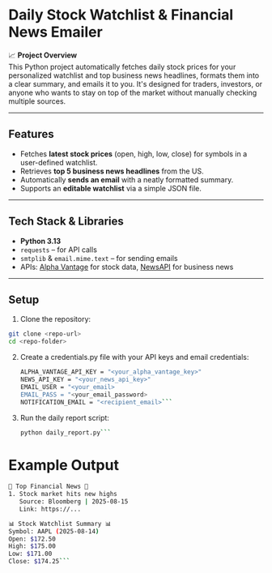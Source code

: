 # Daily Stock Watchlist & Financial News Emailer  

📈 **Project Overview**  
This Python project automatically fetches daily stock prices for your personalized watchlist and top business news headlines, formats them into a clear summary, and emails it to you. It's designed for traders, investors, or anyone who wants to stay on top of the market without manually checking multiple sources.  

---

## Features  

- Fetches **latest stock prices** (open, high, low, close) for symbols in a user-defined watchlist.  
- Retrieves **top 5 business news headlines** from the US.  
- Automatically **sends an email** with a neatly formatted summary.  
- Supports an **editable watchlist** via a simple JSON file.  

---

## Tech Stack & Libraries  

- **Python 3.13**  
- `requests` – for API calls  
- `smtplib` & `email.mime.text` – for sending emails  
- APIs: [Alpha Vantage](https://www.alphavantage.co/) for stock data, [NewsAPI](https://newsapi.org/) for business news  

---

## Setup  

1. Clone the repository:  
```bash
git clone <repo-url>
cd <repo-folder>
```
2. Create a credentials.py file with your API keys and email credentials:
   ```bash
   ALPHA_VANTAGE_API_KEY = "<your_alpha_vantage_key>"
   NEWS_API_KEY = "<your_news_api_key>"
   EMAIL_USER = "<your_email>
   EMAIL_PASS = "<your_email_password>
   NOTIFICATION_EMAIL = "<recipient_email>```

3. Run the daily report script:
   ```bash
   python daily_report.py```

# Example Output
```bash
📰 Top Financial News 📰
1. Stock market hits new highs
   Source: Bloomberg | 2025-08-15
   Link: https://...

📊 Stock Watchlist Summary 📊
Symbol: AAPL (2025-08-14)
Open: $172.50
High: $175.00
Low: $171.00
Close: $174.25```



